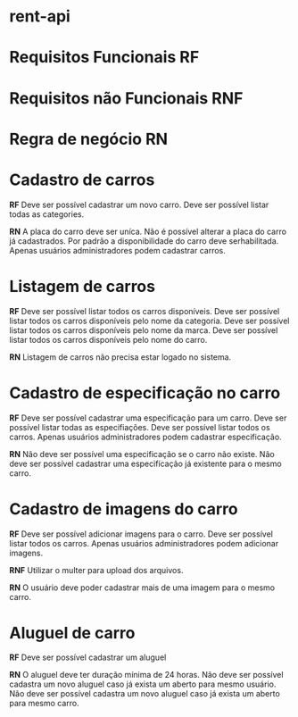 # rent-api

# Requisitos Funcionais **RF**
# Requisitos não Funcionais **RNF**
# Regra de negócio **RN**

# Cadastro de carros
**RF**
Deve ser possível cadastrar um novo carro.
Deve ser possível listar todas as categories.

**RN**
A placa do carro deve ser uníca.
Não é possível alterar a placa do carro já cadastrados.
Por padrão a disponibilidade do carro deve serhabilitada.
Apenas usuários administradores podem cadastrar carros.
# Listagem de carros
**RF**
Deve ser possível listar todos os carros disponíveis.
Deve ser possível listar todos os carros disponíveis pelo nome da categoria.
Deve ser possível listar todos os carros disponíveis pelo nome da marca.
Deve ser possível listar todos os carros disponíveis pelo nome do carro.

**RN**
Listagem de carros não precisa estar logado no sistema.

# Cadastro de especificação no carro
**RF**
Deve ser possível cadastrar uma especificação para um carro.
Deve ser possível listar todas as especifiações.
Deve ser possível listar todos os carros.
Apenas usuários administradores podem cadastrar especificação.

**RN**
Não deve ser possível uma especificação se o carro não existe.
Não deve ser possível cadastrar uma especifícação já existente para o mesmo carro.


# Cadastro de imagens do carro
**RF**
Deve ser possível adicionar imagens para o carro.
Deve ser possível listar todos os carros.
Apenas usuários administradores podem adicionar imagens.

**RNF**
Utilizar o multer para upload dos arquivos.

**RN**
O usuário deve poder cadastrar mais de uma imagem para o mesmo carro.

# Aluguel de carro

**RF**
Deve ser possível cadastrar um aluguel

**RN**
O aluguel deve ter duração mínima de 24 horas.
Não deve ser possível cadastra um novo aluguel caso já exista um aberto para mesmo usuário.
Não deve ser possível cadastra um novo aluguel caso já exista um aberto para mesmo carro.